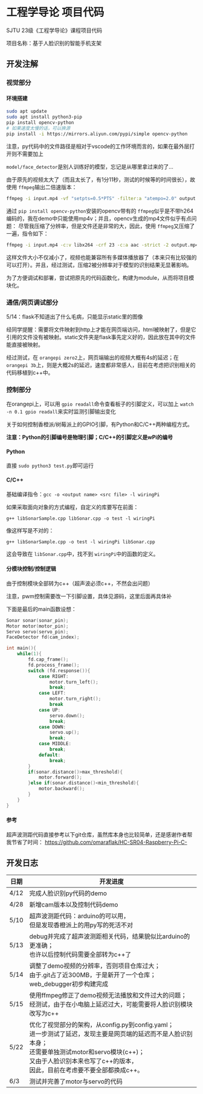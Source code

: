 # 工程学导论 项目代码

SJTU 23级《工程学导论》课程项目代码

项目名称：基于人脸识别的智能手机支架

## 开发注解

### 视觉部分

#### 环境搭建

```bash
sudo apt update
sudo apt install python3-pip
pip install opencv-python 
# 如果速度太慢的话，可以换源
pip install -i https://mirrors.aliyun.com/pypi/simple opencv-python
```

注意，py代码中的文件路径是相对于vscode的工作环境而言的，如果在最外层打开则不需要加上

`model/face_detector`是别人训练好的模型，忘记是从哪里拿过来的了...

由于原先的视频太大了（而且太长了，有1分11秒，测试的时候等的时间很长），故使用 `ffmpeg`输出二倍速版本：

```bash
ffmpeg -i input.mp4 -vf "setpts=0.5*PTS" -filter:a "atempo=2.0" output.mp4
```

通过 `pip install opencv-python`安装的opencv带有的 `ffmpeg`似乎是不带h264编码的，我在demo中只能使用mp4v；并且，opencv生成的mp4文件似乎有点问题：
尽管我压缩了分辨率，但是文件还是非常的大，因此，使用 `ffmpeg`又压缩了一遍，指令如下：

```bash
ffmpeg -i input.mp4 -c:v libx264 -crf 23 -c:a aac -strict -2 output.mp4
```

这样文件大小不仅减小了，视频也能兼容所有多媒体播放器了（本来只有比较强的可以打开）。并且，经过测试，压缩2被分辨率对于模型的识别结果无显著影响。

为了方便调试和部署，尝试把原先的代码函数化，构建为module，从而将项目模块化。

### 通信/网页调试部分

5/14：flask不知道出了什么毛病，只能显示static里的图像

经同学提醒：需要将文件映射到http上才能在网页端访问，html被映射了，但是它引用的文件没有被映射。static文件夹是flask事先定义好的，因此放在其中的文件能直接被映射。

经过测试，在 `orangepi zero2`上，网页端输出的视频大概有4s的延迟；在 `orangepi 3b`上，则是大概2s的延迟，速度都非常感人，目前在考虑把识别相关的代码移植到c++中。

### 控制部分

在orangepi上，可以用 `gpio readall`命令查看板子的引脚定义，可以加上 `watch -n 0.1 gpio readall`来实时监测引脚输出变化

关于如何控制香橙派/树莓派上的GPIO引脚，有Python和C/C++两种编程方式。

**注意：Python的引脚编号是物理引脚；C/C++的引脚定义是wPi的编号**

#### Python

直接 `sudo python3 test.py`即可运行

#### C/C++

基础编译指令：`gcc -o <output name> <src file> -l wiringPi`

如果采取面向对象的方式编程，自定义的库要写在前面：

`g++ libSonarSample.cpp libSonar.cpp -o test -l wiringPi`

像这样写是不对的：

`g++ libSonarSample.cpp -o test -l wiringPi libSonar.cpp`

这会导致在 `libSonar.cpp`中，找不到 `wiringPi`中的函数的定义。

#### 分模块控制/控制逻辑

由于控制模块全部转为c++（超声波必须c++，不然会出问题）

注意，pwm控制需要改一下引脚设置，具体见源码，这里后面再具体补

下面是最后的main函数设想：

```c++
Sonar sonar(sonar_pin);
Motor motor(motor_pin);
Servo servo(servo_pin);
FaceDetector fd(cam_index);

int main(){
    while(1){
        fd.cap_frame();
        fd.process_frame();
        switch (fd.response()){
            case RIGHT:
                motor.turn_left();
                break;
            case LEFT:
                motor.turn_right();
                break
            case UP:
                servo.down();
                break;
            case DOWN:
                servo.up();
                break;
            case MIDDLE:
                break;
            default:
                break;
        }
        if(sonar.distance()>max_threshold){
            motor.forward();
        }else if(sonar.distance()<min_threshold){
            motor.backward();
        }
    }
}
```

#### 参考

超声波测距代码直接参考以下git仓库，虽然库本身也比较简单，还是感谢作者帮我节省了时间：
https://github.com/omaraflak/HC-SR04-Raspberry-Pi-C-

## 开发日志

| 日期 | 开发进度                                                                                                                                                                                                                                          |
| ---- | ------------------------------------------------------------------------------------------------------------------------------------------------------------------------------------------------------------------------------------------------- |
| 4/12 | 完成人脸识别py代码的demo                                                                                                                                                                                                                          |
| 4/28 | 新增cam版本以及控制代码demo                                                                                                                                                                                                                       |
| 5/10 | 超声波测距代码：arduino的可以用，<br />但是发现香橙派上的用py写的死活不对                                                                                                                                                                         |
| 5/13 | debug并完成了超声波测距相关代码，结果貌似比arduino的更准确；<br />也许以后控制代码需要全部转为c++了                                                                                                                                               |
| 5/14 | 调整了demo视频的分辨率，否则项目仓库过大；<br />由于.git占了近300MB，于是新开了一个仓库；<br />web_debugger初步构建完成                                                                                                                           |
| 5/15 | 使用ffmpeg修正了demo视频无法播放和文件过大的问题；<br />经测试，由于在小电脑上延迟过大，可能需要将人脸识别模块改写为c++                                                                                                                           |
| 5/22 | 优化了视觉部分的架构，从config.py到config.yaml；<br />进一步测试了延迟，发现主要是网页端的延迟而不是人脸识别本身；<br />还需要单独测试motor和servo模块(c++)；<br />又由于人脸识别本来也写了c++的版本，<br />因此，目前在考虑要不要全部都换成c++。 |
| 6/3  | 测试并完善了motor与servo的代码                                                                                                                                                                                                                    |
